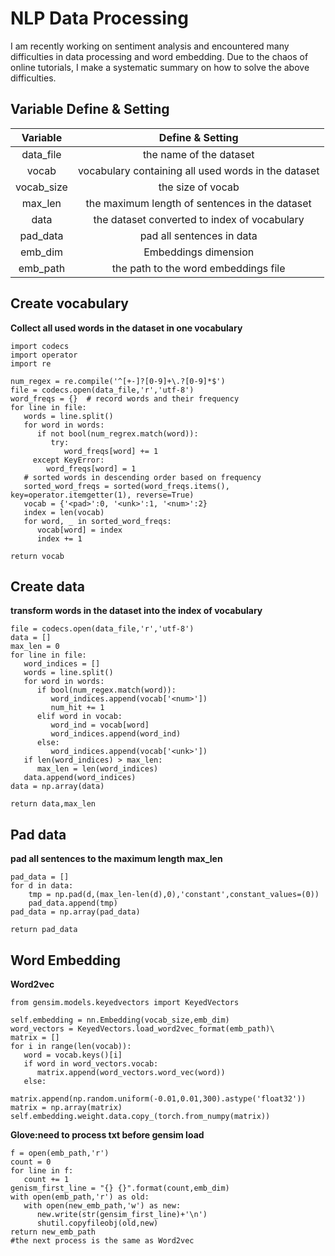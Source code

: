 NLP Data Processing
==

I am recently working on sentiment analysis and encountered many difficulties in data processing and word embedding. Due to the chaos of online tutorials, I make a systematic summary on how to solve the above difficulties.



## Variable Define & Setting
| Variable | Define & Setting | 
| :----:   | :----: |
|data_file | the name of the dataset |
|  vocab   | vocabulary containing all used words in the dataset |
|vocab_size| the size of vocab |
| max_len  | the maximum length of sentences in the dataset |
|  data    | the dataset converted to index of vocabulary |
| pad_data | pad all sentences in data |
| emb_dim  | Embeddings dimension |
| emb_path | the path to the word embeddings file |

## Create vocabulary
**Collect all used words in the dataset in one vocabulary**
```Shell
import codecs
import operator
import re

num_regex = re.compile('^[+-]?[0-9]+\.?[0-9]*$')
file = codecs.open(data_file,'r','utf-8')
word_freqs = {}  # record words and their frequency
for line in file:
   words = line.split()
   for word in words:
      if not bool(num_regrex.match(word)):
         try:
            word_freqs[word] += 1
  	 except KeyError:
	    word_freqs[word] = 1
   # sorted words in descending order based on frequency
   sorted_word_freqs = sorted(word_freqs.items(), key=operator.itemgetter(1), reverse=True)
   vocab = {'<pad>':0, '<unk>':1, '<num>':2}
   index = len(vocab)
   for word, _ in sorted_word_freqs:
      vocab[word] = index
      index += 1

return vocab

```

## Create data
**transform words in the dataset into the index of vocabulary**
```
file = codecs.open(data_file,'r','utf-8')
data = []
max_len = 0
for line in file:
   word_indices = []
   words = line.split()
   for word in words:
      if bool(num_regex.match(word)):
         word_indices.append(vocab['<num>'])
         num_hit += 1
      elif word in vocab:
         word_ind = vocab[word]
         word_indices.append(word_ind)
      else:
         word_indices.append(vocab['<unk>'])
   if len(word_indices) > max_len:
      max_len = len(word_indices)
   data.append(word_indices)
data = np.array(data)

return data,max_len
```

## Pad data
**pad all sentences to the maximum length max_len**
```
pad_data = []
for d in data:
    tmp = np.pad(d,(max_len-len(d),0),'constant',constant_values=(0))
    pad_data.append(tmp)
pad_data = np.array(pad_data)

return pad_data
```

## Word Embedding
**Word2vec**
```
from gensim.models.keyedvectors import KeyedVectors

self.embedding = nn.Embedding(vocab_size,emb_dim)
word_vectors = KeyedVectors.load_word2vec_format(emb_path)\
matrix = []
for i in range(len(vocab)):
   word = vocab.keys()[i]
   if word in word_vectors.vocab:
      matrix.append(word_vectors.word_vec(word))
   else:
      matrix.append(np.random.uniform(-0.01,0.01,300).astype('float32'))
matrix = np.array(matrix)
self.embedding.weight.data.copy_(torch.from_numpy(matrix))
```

**Glove:need to process txt before gensim load**
```
f = open(emb_path,'r')
count = 0
for line in f:
   count += 1
genism_first_line = "{} {}".format(count,emb_dim)
with open(emb_path,'r') as old:
   with open(new_emb_path,'w') as new:
      new.write(str(gensim_first_line)+'\n')
      shutil.copyfileobj(old,new)
return new_emb_path
#the next process is the same as Word2vec
```





